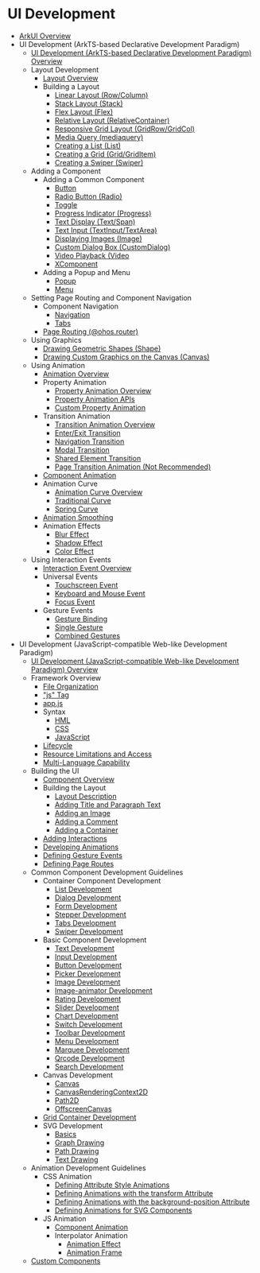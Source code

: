 # UI Development

- [ArkUI Overview](arkui-overview.md)
- UI Development (ArkTS-based Declarative Development Paradigm)
  - [UI Development (ArkTS-based Declarative Development Paradigm) Overview](arkts-ui-development-overview.md)
  - Layout Development
    - [Layout Overview](arkts-layout-development-overview.md)
    - Building a Layout
      - [Linear Layout (Row/Column)](arkts-layout-development-linear.md)
      - [Stack Layout (Stack)](arkts-layout-development-stack-layout.md)
      - [Flex Layout (Flex)](arkts-layout-development-flex-layout.md)
      - [Relative Layout (RelativeContainer)](arkts-layout-development-relative-layout.md)
      - [Responsive Grid Layout (GridRow/GridCol)](arkts-layout-development-grid-layout.md)
      - [Media Query (mediaquery)](arkts-layout-development-media-query.md)
      - [Creating a List (List)](arkts-layout-development-create-list.md)
      - [Creating a Grid (Grid/GridItem)](arkts-layout-development-create-grid.md)
      - [Creating a Swiper (Swiper)](arkts-layout-development-create-looping.md)
  - Adding a Component
    - Adding a Common Component
      - [Button](arkts-common-components-button.md)
      - [Radio Button (Radio)](arkts-common-components-radio-button.md)
      - [Toggle](arkts-common-components-switch.md)
      - [Progress Indicator (Progress)](arkts-common-components-progress-indicator.md)
      - [Text Display (Text/Span)](arkts-common-components-text-display.md)
      - [Text Input (TextInput/TextArea)](arkts-common-components-text-input.md)
      - [Displaying Images (Image)](arkts-graphics-display.md)
      - [Custom Dialog Box (CustomDialog)](arkts-common-components-custom-dialog.md)
      - [Video Playback (Video](arkts-common-components-video-player.md)
      - [XComponent](arkts-common-components-xcomponent.md)
    - Adding a Popup and Menu
      - [Popup](arkts-popup-and-menu-components-popup.md)
      - [Menu](arkts-popup-and-menu-components-menu.md)
  - Setting Page Routing and Component Navigation
    - Component Navigation
      - [Navigation](arkts-navigation-navigation.md)
      - [Tabs](arkts-navigation-tabs.md)
    - [Page Routing (@ohos.router)](arkts-routing.md)
  - Using Graphics
    - [Drawing Geometric Shapes (Shape)](arkts-geometric-shape-drawing.md)
    - [Drawing Custom Graphics on the Canvas (Canvas)](arkts-drawing-customization-on-canvas.md)
  - Using Animation
    - [Animation Overview](arkts-animation.md)
    - Property Animation
      - [Property Animation Overview](arkts-attribute-animation-overview.md)
      - [Property Animation APIs](arkts-attribute-animation-apis.md)
      - [Custom Property Animation](arkts-custom-attribute-animation.md)
    - Transition Animation
      - [Transition Animation Overview](arkts-transition-overview.md)
      - [Enter/Exit Transition](arkts-enter-exit-transition.md)
      - [Navigation Transition](arkts-navigation-transition.md)
      - [Modal Transition](arkts-modal-transition.md)
      - [Shared Element Transition](arkts-shared-element-transition.md)
      - [Page Transition Animation (Not Recommended)](arkts-page-transition-animation.md)
    - [Component Animation](arkts-component-animation.md)
    - Animation Curve
      - [Animation Curve Overview](arkts-curve-overview.md)
      - [Traditional Curve](arkts-traditional-curve.md)
      - [Spring Curve](arkts-spring-curve.md)
    - [Animation Smoothing](arkts-animation-smoothing.md)
    - Animation Effects
      - [Blur Effect](arkts-blur-effect.md)
      - [Shadow Effect](arkts-shadow-effect.md)
      - [Color Effect](arkts-color-effect.md)
  - Using Interaction Events
    - [Interaction Event Overview](arkts-event-overview.md)
    - Universal Events
      - [Touchscreen Event](arkts-common-events-touch-screen-event.md)
      - [Keyboard and Mouse Event](arkts-common-events-device-input-event.md)
      - [Focus Event](arkts-common-events-focus-event.md)
    - Gesture Events
      - [Gesture Binding](arkts-gesture-events-binding.md)
      - [Single Gesture](arkts-gesture-events-single-gesture.md)
      - [Combined Gestures](arkts-gesture-events-combined-gestures.md)
- UI Development (JavaScript-compatible Web-like Development Paradigm)
  - [UI Development (JavaScript-compatible Web-like Development Paradigm) Overview](ui-js-overview.md)
  - Framework Overview
    - [File Organization](js-framework-file.md)
    - ["js" Tag](js-framework-js-tag.md)
    - [app.js](js-framework-js-file.md)
    - Syntax
      - [HML](js-framework-syntax-hml.md)
      - [CSS](js-framework-syntax-css.md)
      - [JavaScript](js-framework-syntax-js.md)
    - [Lifecycle](js-framework-lifecycle.md)
    - [Resource Limitations and Access](js-framework-resource-restriction.md)
    - [Multi-Language Capability](js-framework-multiple-languages.md)
  - Building the UI
    - [Component Overview](ui-js-building-ui-component.md)
    - Building the Layout
      - [Layout Description](ui-js-building-ui-layout-intro.md)
      - [Adding Title and Paragraph Text](ui-js-building-ui-layout-text.md)
      - [Adding an Image](ui-js-building-ui-layout-image.md)
      - [Adding a Comment](ui-js-building-ui-layout-comment.md)
      - [Adding a Container](ui-js-building-ui-layout-external-container.md)
    - [Adding Interactions](ui-js-building-ui-interactions.md)
    - [Developing Animations](ui-js-building-ui-animation.md)
    - [Defining Gesture Events](ui-js-building-ui-event.md)
    - [Defining Page Routes](ui-js-building-ui-routes.md)
  - Common Component Development Guidelines
    - Container Component Development
      - [List Development](ui-js-components-list.md)
      - [Dialog Development](ui-js-components-dialog.md)
      - [Form Development](ui-js-components-form.md)
      - [Stepper Development](ui-js-components-stepper.md)
      - [Tabs Development](ui-js-component-tabs.md)
      - [Swiper Development](ui-js-components-swiper.md)
    - Basic Component Development
      - [Text Development](ui-js-components-text.md)
      - [Input Development](ui-js-components-input.md)
      - [Button Development](ui-js-components-button.md)
      - [Picker Development](ui-js-components-picker.md)
      - [Image Development](ui-js-components-images.md)
      - [Image-animator Development](ui-js-components-image-animator.md)
      - [Rating Development](ui-js-components-rating.md)
      - [Slider Development](ui-js-components-slider.md)
      - [Chart Development](ui-js-components-chart.md)
      - [Switch Development](ui-js-components-switch.md)
      - [Toolbar Development](ui-js-components-toolbar.md)
      - [Menu Development](ui-js-components-menu.md)
      - [Marquee Development](ui-js-components-marquee.md)
      - [Qrcode Development](ui-js-components-qrcode.md)
      - [Search Development](ui-js-components-search.md)
    - Canvas Development
      - [Canvas](ui-js-components-canvas.md)
      - [CanvasRenderingContext2D](ui-js-components-canvasrenderingcontext2d.md)
      - [Path2D](ui-js-components-path2d.md)
      - [OffscreenCanvas](ui-js-components-offscreencanvas.md)
    - [Grid Container Development](ui-js-components-grid.md)
    - SVG Development
      - [Basics](ui-js-components-svg-overview.md)
      - [Graph Drawing](ui-js-components-svg-graphics.md)
      - [Path Drawing](ui-js-components-svg-path.md)
      - [Text Drawing](ui-js-components-svg-text.md)
  - Animation Development Guidelines
    - CSS Animation
      - [Defining Attribute Style Animations](ui-js-animate-attribute-style.md)
      - [Defining Animations with the transform Attribute](ui-js-animate-transform.md)
      - [Defining Animations with the background-position Attribute](ui-js-animate-background-position-style.md)
      - [Defining Animations for SVG Components](ui-js-animate-svg.md)
    - JS Animation
      - [Component Animation](ui-js-animate-component.md)
      - Interpolator Animation
        - [Animation Effect](ui-js-animate-dynamic-effects.md)
        - [Animation Frame](ui-js-animate-frame.md)
  - [Custom Components](ui-js-custom-components.md)
